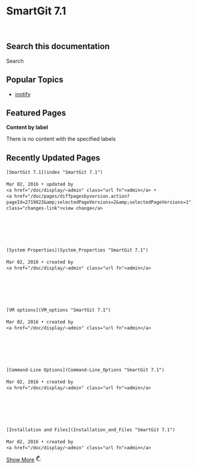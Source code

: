 # SmartGit 7.1





 







## Search this documentation






Search


## Popular Topics

-   <a href="/doc/label/SG/inotify" class="label">inotify</a>





## Featured Pages


**Content by label**

There is no content with the specified labels






## Recently Updated Pages








    [SmartGit 7.1](index "SmartGit 7.1")

    Mar 02, 2016 • updated by
    <a href="/doc/display/~admin" class="url fn">admin</a> •
    <a href="/doc/pages/diffpagesbyversion.action?pageId=2719823&amp;selectedPageVersions=2&amp;selectedPageVersions=1" class="changes-link">view change</a>






    [System Properties](System_Properties "SmartGit 7.1")

    Mar 02, 2016 • created by
    <a href="/doc/display/~admin" class="url fn">admin</a>






    [VM options](VM_options "SmartGit 7.1")

    Mar 02, 2016 • created by
    <a href="/doc/display/~admin" class="url fn">admin</a>






    [Command-Line Options](Command-Line_Options "SmartGit 7.1")

    Mar 02, 2016 • created by
    <a href="/doc/display/~admin" class="url fn">admin</a>






    [Installation and Files](Installation_and_Files "SmartGit 7.1")

    Mar 02, 2016 • created by
    <a href="/doc/display/~admin" class="url fn">admin</a>




<a href="/doc/plugins/recently-updated/changes.action?theme=concise&amp;pageSize=5&amp;startIndex=5&amp;searchToken=7324&amp;spaceKeys=SG071&amp;contentType=page" class="more-link">Show More</a>
![](images/icons/wait.gif)







